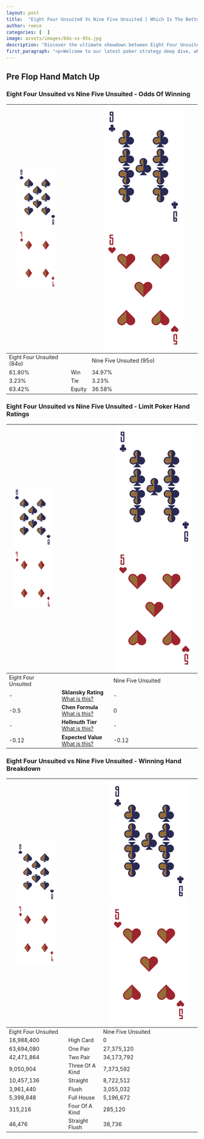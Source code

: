 ```yaml
---
layout: post
title:  "Eight Four Unsuited Vs Nine Five Unsuited | Which Is The Better Hand In Poker? A Complete Guide"
author: reece
categories: [  ]
image: assets/images/84o-vs-95o.jpg
description: "Discover the ultimate showdown between Eight Four Unsuited and Nine Five Unsuited in poker! Uncover the odds, strategies, and scenarios where one hand triumphs over the other. Get ready to up your poker game with this thrilling analysis."
first_paragraph: "<p>Welcome to our latest poker strategy deep dive, where we're pitting two distinct hands against each other in a high-stakes showdown: Eight Four Unsuited vs Nine Five Unsuited.</p><p>In the dynamic world of poker, every decision counts, and knowing which hand holds the upper hand is key to your success at the table.</p><p>In this article, we'll dissect these two hands, explore the scenarios where one dominates the other, and equip you with the knowledge to make strategic choices that can tip the odds in your favor.</p><p>Get ready to unravel the intriguing dynamics of these poker hands and elevate your game to new heights.</p>"
---
```




[comment]: # (sp0)

## Pre Flop Hand Match Up

<div class="table hand-ratings" markdown="1"> 



### Eight Four Unsuited vs Nine Five Unsuited - Odds Of Winning


    
| ![image info](assets/images/hand1/8.png) ![image info](assets/images/hand1/4o.png) |  | ![image info](assets/images/hand2/9.png) ![image info](assets/images/hand2/5o.png) |
| -------- | -------- | -------- |
| Eight Four Unsuited (84o) |  | Nine Five Unsuited (95o) |
| 61.80% | Win | 34.97% |
| 3.23% | Tie | 3.23% |
| 63.42% | Equity | 36.58% |




[comment]: # (sp1)



### Eight Four Unsuited vs Nine Five Unsuited - Limit Poker Hand Ratings


    
| ![image info](assets/images/hand1/8.png) ![image info](assets/images/hand1/4o.png) |  | ![image info](assets/images/hand2/9.png) ![image info](assets/images/hand2/5o.png) |
| -------- | -------- | -------- |
| Eight Four Unsuited |  | Nine Five Unsuited |
| - | **Sklansky Rating** [What is this?](/sklansky-rating-explained) | - |
| -0.5 | **Chen Formula** [What is this?](/chen-formula-explained) | 0 |
| - | **Hellmuth Tier** [What is this?](/Hellmuth-tier-explained) | - |
| -0.12 | **Expected Value** [What is this?](/expected-value-explained) | -0.12 |




[comment]: # (sp2)



### Eight Four Unsuited vs Nine Five Unsuited - Winning Hand Breakdown


    
| ![image info](assets/images/hand1/8.png) ![image info](assets/images/hand1/4o.png) |  | ![image info](assets/images/hand2/9.png) ![image info](assets/images/hand2/5o.png) |
| -------- | -------- | -------- |
| Eight Four Unsuited |  | Nine Five Unsuited |
| 16,988,400 | High Card | 0 |
| 63,694,080 | One Pair | 27,375,120 |
| 42,471,864 | Two Pair | 34,173,792 |
| 9,050,904 | Three Of A Kind | 7,373,592 |
| 10,457,136 | Straight | 8,722,512 |
| 3,961,440 | Flush | 3,055,032 |
| 5,398,848 | Full House | 5,196,672 |
| 315,216 | Four Of A Kind | 285,120 |
| 46,476 | Straight Flush | 38,736 |




[comment]: # (sp3)



</div>

[comment]: # (sp4)



[comment]: # (sp5)


